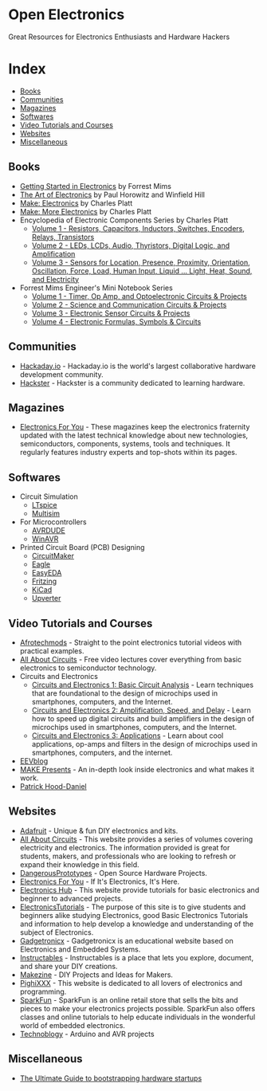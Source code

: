 # Open Electronics

Great Resources for Electronics Enthusiasts and Hardware Hackers

# Index

- [Books](#books)
- [Communities](#communities)
- [Magazines](#magazines)
- [Softwares](#softwares)
- [Video Tutorials and Courses](#video-tutorials-and-courses)
- [Websites](#websites)
- [Miscellaneous](#miscellaneous)


## Books

- [Getting Started in Electronics](https://www.amazon.com/Getting-Started-Electronics-Forrest-Mims/dp/B001QTFKK4) by Forrest Mims
- [The Art of Electronics](https://www.amazon.com/Art-Electronics-Paul-Horowitz/dp/0521809266) by Paul Horowitz and Winfield Hill
- [Make: Electronics](https://www.amazon.com/Make-Electronics-Discovery-Charles-Platt/dp/0596153740) by Charles Platt
- [Make: More Electronics](https://www.amazon.com/Make-Electronics-Journey-Amplifiers-Randomicity/dp/1449344046) by Charles Platt
- Encyclopedia of Electronic Components Series by Charles Platt
  - [Volume 1 - Resistors, Capacitors, Inductors, Switches, Encoders, Relays, Transistors](https://www.amazon.com/Encyclopedia-Electronic-Components-Capacitors-Transistors/dp/1449333893)
  - [Volume 2 - LEDs, LCDs, Audio, Thyristors, Digital Logic, and Amplification](https://www.amazon.com/Encyclopedia-Electronic-Components-Thyristors-Amplification/dp/1449334180)
  - [Volume 3 - Sensors for Location, Presence, Proximity, Orientation, Oscillation, Force, Load, Human Input, Liquid ... Light, Heat, Sound, and Electricity](https://www.amazon.com/Encyclopedia-Electronic-Components-Orientation-Oscillation/dp/1449334318)
- Forrest Mims Engineer's Mini Notebook Series
  - [Volume 1 - Timer, Op Amp, and Optoelectronic Circuits & Projects](https://www.amazon.com/Timer-Amp-Optoelectronic-Circuits-Projects/dp/0945053290)
  - [Volume 2 - Science and Communication Circuits & Projects](https://www.amazon.com/Science-Communication-Circuits-Projects-Forrest/dp/0945053320)
  - [Volume 3 - Electronic Sensor Circuits & Projects](https://www.amazon.com/Electronic-Circuits-Projects-Engineers-Notebook/dp/0945053312)
  - [Volume 4 - Electronic Formulas, Symbols & Circuits](https://www.amazon.com/Electronic-Formulas-Symbols-Circuits-Forrest/dp/0945053304)

## Communities

- [Hackaday.io](https://hackaday.io) - Hackaday.io is the world's largest collaborative hardware development community.
- [Hackster](https://www.hackster.io) - Hackster is a community dedicated to learning hardware.

## Magazines

- [Electronics For You](https://www.magzter.com/IN/EFY-Enterprises-Pvt-Ltd/Electronics-For-You/Technology/) -  These magazines keep the electronics fraternity updated with the latest technical knowledge about new technologies, semiconductors, components, systems, tools and techniques. It regularly features industry experts and top-shots within its pages.

## Softwares

- Circuit Simulation
  - [LTspice](http://www.linear.com/designtools/software/#LTspice)
  - [Multisim](http://www.ni.com/multisim/try/)
- For Microcontrollers
  - [AVRDUDE](http://www.nongnu.org/avrdude/)
  - [WinAVR](http://winavr.sourceforge.net/)
- Printed Circuit Board (PCB) Designing
  - [CircuitMaker](https://circuitmaker.com)
  - [Eagle](http://www.autodesk.com/products/eagle/overview)
  - [EasyEDA](https://easyeda.com/)
  - [Fritzing](http://fritzing.org/home/)
  - [KiCad](http://kicad-pcb.org/)
  - [Upverter](https://upverter.com/)

## Video Tutorials and Courses

- [Afrotechmods](https://www.youtube.com/user/Afrotechmods) - Straight to the point electronics tutorial videos with practical examples.
- [All About Circuits](http://www.allaboutcircuits.com/video-lectures/) - Free video lectures cover everything from basic electronics to semiconductor technology.
- Circuits and Electronics
  - [Circuits and Electronics 1: Basic Circuit Analysis](https://www.edx.org/course/circuits-electronics-1-basic-circuit-mitx-6-002-1x-0) - Learn techniques that are foundational to the design of microchips used in smartphones, computers, and the Internet.
  - [Circuits and Electronics 2: Amplification, Speed, and Delay](https://www.edx.org/course/circuits-electronics-2-amplification-mitx-6-002-2x-0) - Learn how to speed up digital circuits and build amplifiers in the design of microchips used in smartphones, computers, and the Internet.
  - [Circuits and Electronics 3: Applications](https://www.edx.org/course/circuits-electronics-3-applications-mitx-6-002-3x-0) - Learn about cool applications, op-amps and filters in the design of microchips used in smartphones, computers, and the internet.
- [EEVblog](https://www.youtube.com/user/EEVblog)
- [MAKE Presents](https://www.youtube.com/playlist?list=PL970BF3F6D77B12E8) - An in-depth look inside electronics and what makes it work.
- [Patrick Hood-Daniel](https://www.youtube.com/user/anajonesr)

## Websites

- [Adafruit](https://learn.adafruit.com/) - Unique & fun DIY electronics and kits.
- [All About Circuits](http://www.allaboutcircuits.com/textbook/) - This website provides a series of volumes covering electricity and electronics. The information provided is great for students, makers, and professionals who are looking to refresh or expand their knowledge in this field.
- [DangerousPrototypes](http://dangerousprototypes.com/blog/) - Open Source Hardware Projects.
- [Electronics For You](http://electronicsforu.com/) - If It's Electronics, It's Here.
- [Electronics Hub](http://www.electronicshub.org/) - This website provide tutorials for basic electronics and beginner to advanced projects.
- [ElectronicsTutorials](http://www.electronics-tutorials.ws/) - The purpose of this site is to give students and beginners alike studying Electronics, good Basic Electronics Tutorials and information to help develop a knowledge and understanding of the subject of Electronics.
- [Gadgetronicx](http://www.gadgetronicx.com) - Gadgetronicx is an educational website based on Electronics and Embedded Systems.
- [Instructables](http://www.instructables.com/tag/type-id/category-technology/) - Instructables is a place that lets you explore, document, and share your DIY creations.
- [Makezine](http://makezine.com/) - DIY Projects and Ideas for Makers.
- [PighiXXX](http://www.pighixxx.com/test/) - This website is dedicated to all lovers of electronics and programming.
- [SparkFun](https://learn.sparkfun.com/) - SparkFun is an online retail store that sells the bits and pieces to make your electronics projects possible. SparkFun also offers classes and online tutorials to help educate individuals in the wonderful world of embedded electronics.
- [Technoblogy](http://www.technoblogy.com/) - Arduino and AVR projects

## Miscellaneous
 - [The Ultimate Guide to bootstrapping hardware startups](http://www.wylinka.org.br/deep/wp-content/uploads/2015/07/The-Ultimate-Guide-To-Bootstrapping-A-Hardware-Startup.pdf)
